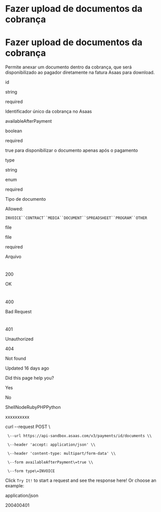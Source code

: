 # Fazer upload de documentos da cobrança

# Fazer upload de documentos da cobrança

Permite anexar um documento dentro da cobrança, que será disponibilizado ao pagador diretamente na fatura Asaas para download.

id

string

required

Identificador único da cobrança no Asaas

availableAfterPayment

boolean

required

true para disponibilizar o documento apenas após o pagamento

type

string

enum

required

Tipo de documento

Allowed:

`INVOICE``CONTRACT``MEDIA``DOCUMENT``SPREADSHEET``PROGRAM``OTHER`

file

file

required

Arquivo

# 

200

OK

# 

400

Bad Request

# 

401

Unauthorized

404

Not found

Updated 16 days ago

Did this page help you?

Yes

No

ShellNodeRubyPHPPython

xxxxxxxxxx

curl \--request POST \\

     \--url https://api-sandbox.asaas.com/v3/payments/id/documents \\

     \--header 'accept: application/json' \\

     \--header 'content-type: multipart/form-data' \\

     \--form availableAfterPayment\=true \\

     \--form type\=INVOICE

Click `Try It!` to start a request and see the response here! Or choose an example:

application/json

200400401